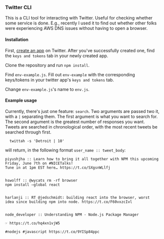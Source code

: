 ### Twitter CLI
This is a CLI tool for interacting with Twitter. Useful for checking whether some service is done. E.g., recently I used it to find out whether other folks were experiencing AWS DNS issues without having to open a browser.

#### Installation
First, [create an app](https://developer.twitter.com/en/apps) on Twitter. After you've successfully created one, find the `keys and tokens` tab in your newly created app.

Clone the repository and run `npm install`.

Find `env-example.js`. Fill out `env-example` with the corresponding keys/tokens in your twitter app's `keys and tokens` tab.

Change `env-example.js`'s name to `env.js`.


#### Example usage
Currently, there's just one feature: `search`. Two arguments are passed two it, with a `|` separating them. The first argument is what you want to search for. The second argument is the greatest number of responses you want. Tweets are searched in chronological order, with the most recent tweets be searched through first.

```
  twittah -s 'Detroit | 10'
```


will return, in the following format `user_name :: tweet_body`:

```
piyushjha :: Learn how to bring it all together with NPM this upcoming Friday, June 7th on #NICETalks!
Tune in at 1pm EST here… https://t.co/SXgsnWLlfj


hswolff :: @wycats rm -rf browser
npm install —global react


harlanji :: RT @jedschmidt: building react into the browser, worst idea since building npm into node. https://t.co/F60vxzcIvl


node_developer :: Understanding NPM - Node.js Package Manager

☞ https://t.co/hq4xn1vjW5

#nodejs #javascript https://t.co/9YISp84ppc

```
